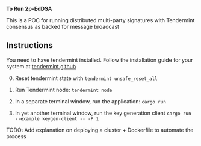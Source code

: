 **To Run 2p-EdDSA** 

This is a POC for running distributed multi-party signatures with Tendermint consensus as backed for message broadcast

## Instructions
You need to have tendermint installed.
Follow the installation guide for your system at [tendermint github](https://github.com/tendermint/tendermint)

0. Reset tendermint state with `tendermint unsafe_reset_all`

1. Run Tendermint node: `tendermint node`

2. In a separate terminal window, run the application: `cargo run`

3. In yet another terminal window, run the key generation client `cargo run --example keygen-client -- -P 1`

TODO:
Add explanation on deploying a cluster + Dockerfile to automate the process
